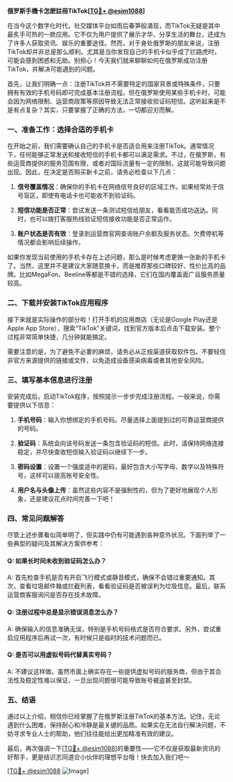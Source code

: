 **俄罗斯手機卡怎麽註冊TikTok[[TG💪+ @esim1088](https://t.me/s/esim1088)]**

在当今这个数字化时代，社交媒体平台如雨后春笋般涌现，而TikTok无疑是其中最炙手可热的一款应用。它不仅为用户提供了展示才华、分享生活的舞台，还成为了许多人获取资讯、娱乐的重要途径。然而，对于身处俄罗斯的朋友来说，注册TikTok却并非总是那么顺利。尤其是当你发现自己的手机卡似乎成了拦路虎时，可能会感到困惑和无助。别担心！今天我们就来聊聊如何在俄罗斯成功注册TikTok，并解决可能遇到的问题。

首先，让我们明确一点：注册TikTok并不需要特定的国家背景或特殊条件，只要拥有有效的手机号码即可完成基本注册流程。但在俄罗斯使用某些手机卡时，可能会因为网络限制、运营商政策等原因导致无法正常接收验证码短信。这听起来是不是有点复杂？其实，只要掌握了正确的方法，一切都迎刃而解。

### 一、准备工作：选择合适的手机卡

在开始之前，我们需要确认自己的手机卡是否适合用来注册TikTok。通常情况下，任何能够正常发送和接收短信的手机卡都可以满足需求。不过，在俄罗斯，有些运营商提供的服务范围有限，或者对国际流量有一定的限制，这就可能导致问题出现。因此，在决定是否购买新卡之前，请务必检查以下几点：

1. **信号覆盖情况**：确保你的手机卡在网络信号良好的区域工作。如果经常处于信号盲区，即使有电话卡也可能收不到验证码。
   
2. **短信功能是否正常**：尝试发送一条测试短信给朋友，看看能否成功送达。同时，也可以拨打客服热线验证短信接收功能是否正常运作。
   
3. **账户状态是否有效**：登录到运营商官网查询账户余额及服务状态。欠费停机等情况都会影响后续操作。

如果你发现当前使用的手机卡存在上述问题，那么是时候考虑更换一张新的手机卡了。当然，这里并不是建议大家随意换卡，而是推荐那些口碑较好、性价比高的品牌。比如MegaFon、Beeline等都是不错的选择，它们在国内覆盖面广且服务质量较高。

### 二、下载并安装TikTok应用程序

接下来就是实际操作的部分啦！打开手机的应用商店（无论是Google Play还是Apple App Store），搜索“TikTok”关键词，找到官方版本后点击下载安装。整个过程非常简单快捷，几分钟就能搞定。

需要注意的是，为了避免不必要的麻烦，请务必从正规渠道获取软件包。不要轻信非官方来源提供的链接或文件，以免造成设备感染病毒或者其他安全风险。

### 三、填写基本信息进行注册

安装完成后，启动TikTok程序，按照提示一步步完成注册流程。一般来说，你需要提供以下信息：

1. **手机号码**：输入你想绑定的手机号码。尽量选择上面提到过的可靠运营商提供的号码。
   
2. **验证码**：系统会向该号码发送一条包含验证码的短信。此时，请保持网络连接稳定，并尽快查收短信输入验证码以继续下一步。
   
3. **密码设置**：设置一个强度适中的密码，最好包含大小写字母、数字以及特殊符号，这样可以提高账号安全性。
   
4. **用户名与头像上传**：虽然这些内容不是强制性的，但为了更好地展现个人形象，还是建议花点时间完善一下吧！

### 四、常见问题解答

尽管上述步骤看似简单明了，但实践中仍有可能遇到各种意外状况。下面列举了一些典型的疑问及其解决方案供参考：

#### Q: 如果长时间未收到验证码怎么办？
A: 首先检查手机是否有开启飞行模式或静音模式，确保不会错过重要通知。其次，查看垃圾邮件箱或拦截列表，看看验证码是否被误判为垃圾信息。最后，联系运营商客服询问是否存在技术故障。

#### Q: 注册过程中总是显示错误消息怎么办？
A: 确保输入的信息准确无误，特别是手机号码格式是否符合要求。另外，尝试重启应用程序后再试一次，有时候只是临时的技术问题而已。

#### Q: 是否可以用虚拟号码代替真实号码？
A: 不建议这样做。虽然市面上确实存在一些提供虚拟号码的服务商，但由于其合法性及稳定性难以保证，一旦出现问题很可能导致账号被盗甚至封禁。

### 五、结语

通过以上介绍，相信你已经掌握了在俄罗斯注册TikTok的基本方法。记住，无论遇到什么困难，保持耐心和冷静是最关键的品质。如果实在无法自行解决问题，不妨寻求专业人士的帮助，他们往往能给出更加精准有效的建议。

最后，再次强调一下[[TG💪+ @esim1088](https://t.me/s/esim1088)]的重要性——它不仅是获取最新资讯的好帮手，更是结识志同道合小伙伴的理想平台哦！快去加入我们吧～

[[TG💪+ @esim1088](https://t.me/s/esim1088) ![Image](https://i.postimg.cc/4NQfJmqS/Snipaste-2025-05-13-00-14-12.png)]